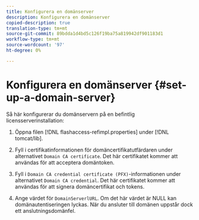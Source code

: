 ```yaml
---
title: Konfigurera en domänserver
description: Konfigurera en domänserver
copied-description: true
translation-type: tm+mt
source-git-commit: 89bdda1d4bd5c126f19ba75a819942df901183d1
workflow-type: tm+mt
source-wordcount: '97'
ht-degree: 0%

---
```



# Konfigurera en domänserver {#set-up-a-domain-server}

Så här konfigurerar du domänservern på en befintlig licensserverinstallation:

1. Öppna filen [!DNL flashaccess-refimpl.properties] under [!DNL tomcat/lib].

1. Fyll i certifikatinformationen för domäncertifikatutfärdaren under alternativet `Domain CA certificate`. Det här certifikatet kommer att användas för att acceptera domäntoken.
1. Fyll i `Domain CA credential certificate (PFX)`-informationen under alternativet `Domain CA credential`. Det här certifikatet kommer att användas för att signera domäncertifikat och tokens.

1. Ange värdet för `DomainServerlURL`. Om det här värdet är NULL kan domänautentiseringen lyckas. När du ansluter till domänen uppstår dock ett anslutningsdomänfel.

